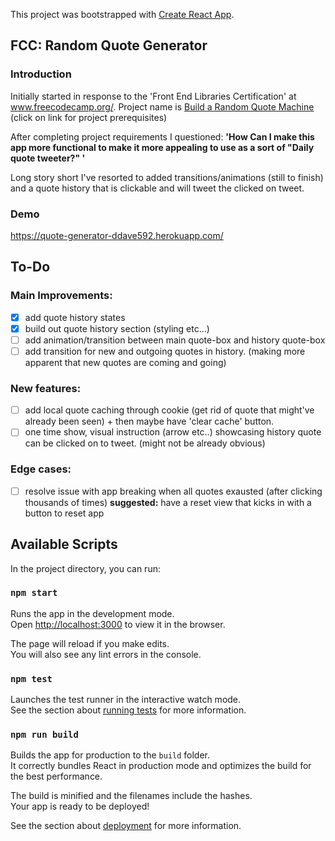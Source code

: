 This project was bootstrapped with [Create React App](https://github.com/facebook/create-react-app).

## FCC: Random Quote Generator

### Introduction
Initially started in response to the 'Front End Libraries Certification' at www.freecodecamp.org/. Project name is [Build a Random Quote Machine](https://www.freecodecamp.org/learn/front-end-libraries/front-end-libraries-projects/build-a-random-quote-machine) (click on link for project prerequisites)

After completing project requirements I questioned:
**'How Can I make this app more functional to make it more appealing to use as a sort of "Daily quote tweeter?" '**

Long story short I've resorted to added transitions/animations (still to finish) and a quote history that is clickable and will tweet the clicked on tweet.

### Demo
https://quote-generator-ddave592.herokuapp.com/

## To-Do

### Main Improvements:
- [x] add quote history states
- [x] build out quote history section (styling etc...)
- [ ] add animation/transition between main quote-box and history quote-box
- [ ] add transition for new and outgoing quotes in history. (making more apparent that new quotes are coming and going)

### New features:
 - [ ] add local quote caching through cookie (get rid of quote that might've already been seen) + then maybe have 'clear cache' button.
 - [ ] one time show, visual instruction (arrow etc..) showcasing history quote can be clicked on to tweet. (might not be already obvious)

### Edge cases:
- [ ] resolve issue with app breaking when all quotes exausted (after clicking thousands of times) **suggested:** have a reset view that kicks in with a button to reset app

## Available Scripts

In the project directory, you can run:

### `npm start`

Runs the app in the development mode.<br />
Open [http://localhost:3000](http://localhost:3000) to view it in the browser.

The page will reload if you make edits.<br />
You will also see any lint errors in the console.

### `npm test`

Launches the test runner in the interactive watch mode.<br />
See the section about [running tests](https://facebook.github.io/create-react-app/docs/running-tests) for more information.

### `npm run build`

Builds the app for production to the `build` folder.<br />
It correctly bundles React in production mode and optimizes the build for the best performance.

The build is minified and the filenames include the hashes.<br />
Your app is ready to be deployed!

See the section about [deployment](https://facebook.github.io/create-react-app/docs/deployment) for more information.
